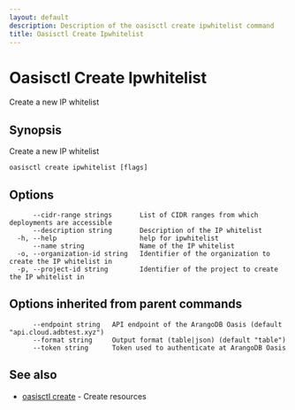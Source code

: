```yaml
---
layout: default
description: Description of the oasisctl create ipwhitelist command
title: Oasisctl Create Ipwhitelist
---
```

# Oasisctl Create Ipwhitelist

Create a new IP whitelist

## Synopsis

Create a new IP whitelist

```
oasisctl create ipwhitelist [flags]
```

## Options

```
      --cidr-range strings       List of CIDR ranges from which deployments are accessible
      --description string       Description of the IP whitelist
  -h, --help                     help for ipwhitelist
      --name string              Name of the IP whitelist
  -o, --organization-id string   Identifier of the organization to create the IP whitelist in
  -p, --project-id string        Identifier of the project to create the IP whitelist in
```

## Options inherited from parent commands

```
      --endpoint string   API endpoint of the ArangoDB Oasis (default "api.cloud.adbtest.xyz")
      --format string     Output format (table|json) (default "table")
      --token string      Token used to authenticate at ArangoDB Oasis
```

## See also

* [oasisctl create](oasisctl-create.html)	 - Create resources

